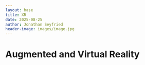 ```yaml
---
layout: base
title: XR
date: 2025-08-25
author: Jonathan Seyfried
header-image: images/image.jpg
---
```


# Augmented and Virtual Reality

